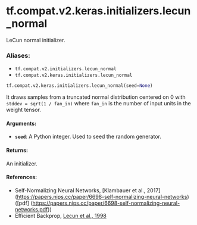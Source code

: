<div itemscope itemtype="http://developers.google.com/ReferenceObject">
<meta itemprop="name" content="tf.compat.v2.keras.initializers.lecun_normal" />
<meta itemprop="path" content="Stable" />
</div>

# tf.compat.v2.keras.initializers.lecun_normal

LeCun normal initializer.

### Aliases:

* `tf.compat.v2.initializers.lecun_normal`
* `tf.compat.v2.keras.initializers.lecun_normal`

``` python
tf.compat.v2.keras.initializers.lecun_normal(seed=None)
```

<!-- Placeholder for "Used in" -->

It draws samples from a truncated normal distribution centered on 0
with `stddev = sqrt(1 / fan_in)`
where `fan_in` is the number of input units in the weight tensor.

#### Arguments:


* <b>`seed`</b>: A Python integer. Used to seed the random generator.


#### Returns:

An initializer.



#### References:

- Self-Normalizing Neural Networks,
[Klambauer et al., 2017]
(https://papers.nips.cc/paper/6698-self-normalizing-neural-networks)
([pdf]
(https://papers.nips.cc/paper/6698-self-normalizing-neural-networks.pdf))
- Efficient Backprop,
[Lecun et al., 1998](http://yann.lecun.com/exdb/publis/pdf/lecun-98b.pdf)
